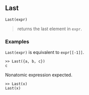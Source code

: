 ## Last

``` 
Last(expr)
``` 
> returns the last element in `expr`.

### Examples
`Last(expr)` is equivalent to `expr[[-1]]`.
``` 
>> Last({a, b, c})
c
``` 

Nonatomic expression expected.
``` 
>> Last(x)
Last(x)
``` 
